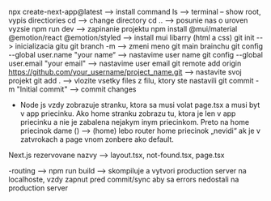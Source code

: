 npx create-next-app@latest   --> install command
ls   --> terminal – show root, vypis directiories
cd --> change directory
cd .. --> posunie nas o uroven vyzsie
npm run dev --> zapinanie projektu
npm install @mui/material @emotion/react @emotion/styled --> install mui libarry (html a css)
git init --> inicializacia gitu
git branch -m <name> --> zmeni meno git main brainchu
git config --global user.name "your name“ --> nastavime user name
git config --global user.email "your email" --> nastavime user email
git remote add origin https://github.com/your_username/project_name.git --> nastavite svoj projekt
git add . --> vlozite vsetky files z filu, ktory ste nastavili
git commit -m "Initial commit" --> commit changes

- Node js vzdy zobrazuje stranku, ktora sa musi volat page.tsx a musi byt v app priecinku. Ako home stranku zobrazu tu, ktora je len v app priecinku a nie je zabalena nejakym inym priecinkom. Preto na home priecinok dame () --> (home) lebo router home priecinok „nevidi“ ak je v zatvrokach a page vnom zonbere ako default.

Next.js rezervovane nazvy --> layout.tsx, not-found.tsx, page.tsx

-routing --> 
npm run build --> skompiluje a vytvori production server na localhoste, vzdy zapnut pred commit/sync aby sa errors nedostali na production server

